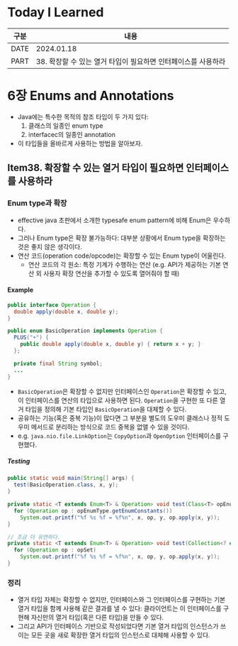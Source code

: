 # Today I Learned

| 구분 | 내용                     |
| ---- | -----------------------|
| DATE | 2024.01.18             |
| PART | 38. 확장할 수 있는 열거 타입이 필요하면 인터페이스를 사용하라 |

# 6장 Enums and Annotations
* Java에는 특수한 목적의 참조 타입이 두 가지 있다:
  1. 클래스의 일종인 enum type
  2. interfacec의 일종인 annotation 
* 이 타입들을 올바르게 사용하는 방법을 알아보자. 


## Item38. 확장할 수 있는 열거 타입이 필요하면 인터페이스를 사용하라

### Enum type과 확장
* effective java 초판에서 소개한 typesafe enum pattern에 비해 Enum은 우수하다.
* 그러나 Enum type은 확장 불가능하다: 대부분 상황에서 Enum type을 확장하는 것은 좋지 않은 생각이다.
* 연산 코드(operation code/opcode)는 확장할 수 있는 Enum type이 어울린다. 
  * 연산 코드의 각 원소: 특정 기계가 수행하는 연산 (e.g. API가 제공하는 기본 연산 외 사용자 확장 연산을 추가할 수 있도록 열어줘야 할 때)

#### Example
```java
public interface Operation {
  double apply(double x, double y);
}

public enum BasicOperation implements Operation {
  PLUS("+") {
    public double apply(double x, double y) { return x + y; }
  };

  private final String symbol;
  ...
}
```
* `BasicOperation`은 확장할 수 없지만 인터페이스인 `Operation`은 확장할 수 있고, 이 인터페이스를 연산의 타입으로 사용하면 된다. `Operation`을 구현한 또 다른 열거 타입을 정의해 기본 타입인 `BasicOperation`을 대체할 수 있다. 
* 공유하는 기능(혹은 중복 기능)이 많다면 그 부분을 별도의 도우미 클래스나 정적 도우미 메서드로 분리하는 방식으로 코드 중복을 없앨 수 있을 것이다. 
* e.g. `java.nio.file.LinkOption`는 `CopyOption`과 `OpenOption` 인터페이스를 구현했다. 

##### Testing
```java
public static void main(String[] args) {
  test(BasicOperation.class, x, y);
}

private static <T extends Enum<T> & Operation> void test(Class<T> opEnumType, double x, double y) {
  for (Operation op : opEnumType.getEnumConstants())
    System.out.printf("%f %s %f = %f%n", x, op, y, op.apply(x, y));
}

// 조금 더 유연하다.
private static <T extends Enum<T> & Operation> void test(Collection<? extends Operation> opSet, double x, double y) {
  for (Operation op : opSet)
    System.out.printf("%f %s %f = %f%n", x, op, y, op.apply(x, y));
}
```


### 정리
* 열거 타입 자체는 확장할 수 없지만, 인터페이스와 그 인터페이스를 구현하는 기본 열거 타입을 함께 사용해 같은 결과를 낼 수 있다: 클라이언트는 이 인터페이스를 구현해 자신만의 열거 타입(혹은 다른 타입)을 만들 수 있다. 
* 그리고 API가 인터페이스 기반으로 작성되었다면 기본 열거 타입의 인스턴스가 쓰이는 모든 곳을 새로 확장한 열거 타입의 인스턴스로 대체해 사용할 수 있다. 